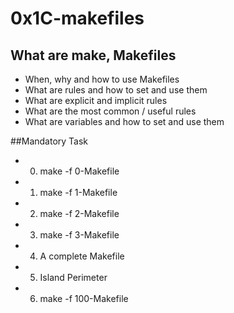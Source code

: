 # 0x1C-makefiles

## What are make, Makefiles
- When, why and how to use Makefiles
- What are rules and how to set and use them
- What are explicit and implicit rules
- What are the most common / useful rules
- What are variables and how to set and use them

##Mandatory Task
- 0. make -f 0-Makefile
- 1. make -f 1-Makefile
- 2. make -f 2-Makefile
- 3. make -f 3-Makefile
- 4. A complete Makefile
- 5. Island Perimeter
- 6. make -f 100-Makefile
